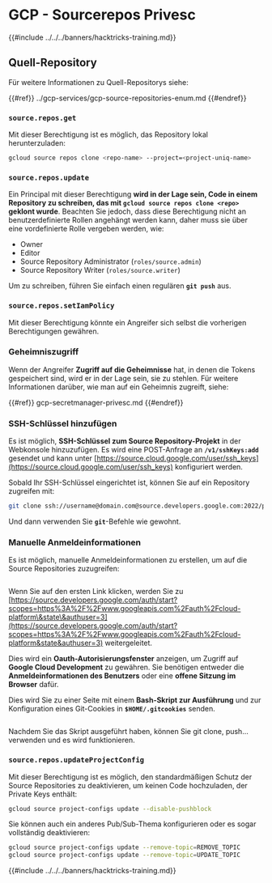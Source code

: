 # GCP - Sourcerepos Privesc

{{#include ../../../banners/hacktricks-training.md}}

## Quell-Repository

Für weitere Informationen zu Quell-Repositorys siehe:

{{#ref}}
../gcp-services/gcp-source-repositories-enum.md
{{#endref}}

### `source.repos.get`

Mit dieser Berechtigung ist es möglich, das Repository lokal herunterzuladen:
```bash
gcloud source repos clone <repo-name> --project=<project-uniq-name>
```
### `source.repos.update`

Ein Principal mit dieser Berechtigung **wird in der Lage sein, Code in einem Repository zu schreiben, das mit `gcloud source repos clone <repo>` geklont wurde**. Beachten Sie jedoch, dass diese Berechtigung nicht an benutzerdefinierte Rollen angehängt werden kann, daher muss sie über eine vordefinierte Rolle vergeben werden, wie:

- Owner
- Editor
- Source Repository Administrator (`roles/source.admin`)
- Source Repository Writer (`roles/source.writer`)

Um zu schreiben, führen Sie einfach einen regulären **`git push`** aus.

### `source.repos.setIamPolicy`

Mit dieser Berechtigung könnte ein Angreifer sich selbst die vorherigen Berechtigungen gewähren.

### Geheimniszugriff

Wenn der Angreifer **Zugriff auf die Geheimnisse** hat, in denen die Tokens gespeichert sind, wird er in der Lage sein, sie zu stehlen. Für weitere Informationen darüber, wie man auf ein Geheimnis zugreift, siehe:

{{#ref}}
gcp-secretmanager-privesc.md
{{#endref}}

### SSH-Schlüssel hinzufügen

Es ist möglich, **SSH-Schlüssel zum Source Repository-Projekt** in der Webkonsole hinzuzufügen. Es wird eine POST-Anfrage an **`/v1/sshKeys:add`** gesendet und kann unter [https://source.cloud.google.com/user/ssh_keys](https://source.cloud.google.com/user/ssh_keys) konfiguriert werden.

Sobald Ihr SSH-Schlüssel eingerichtet ist, können Sie auf ein Repository zugreifen mit:
```bash
git clone ssh://username@domain.com@source.developers.google.com:2022/p/<proj-name>/r/<repo-name>
```
Und dann verwenden Sie **`git`**-Befehle wie gewohnt.

### Manuelle Anmeldeinformationen

Es ist möglich, manuelle Anmeldeinformationen zu erstellen, um auf die Source Repositories zuzugreifen:

<figure><img src="../../../images/image (324).png" alt=""><figcaption></figcaption></figure>

Wenn Sie auf den ersten Link klicken, werden Sie zu [https://source.developers.google.com/auth/start?scopes=https%3A%2F%2Fwww.googleapis.com%2Fauth%2Fcloud-platform\&state\&authuser=3](https://source.developers.google.com/auth/start?scopes=https%3A%2F%2Fwww.googleapis.com%2Fauth%2Fcloud-platform&state&authuser=3) weitergeleitet.

Dies wird ein **Oauth-Autorisierungsfenster** anzeigen, um Zugriff auf **Google Cloud Development** zu gewähren. Sie benötigen entweder die **Anmeldeinformationen des Benutzers** oder eine **offene Sitzung im Browser** dafür.

Dies wird Sie zu einer Seite mit einem **Bash-Skript zur Ausführung** und zur Konfiguration eines Git-Cookies in **`$HOME/.gitcookies`** senden.

<figure><img src="../../../images/image (323).png" alt=""><figcaption></figcaption></figure>

Nachdem Sie das Skript ausgeführt haben, können Sie git clone, push... verwenden und es wird funktionieren.

### `source.repos.updateProjectConfig`

Mit dieser Berechtigung ist es möglich, den standardmäßigen Schutz der Source Repositories zu deaktivieren, um keinen Code hochzuladen, der Private Keys enthält:
```bash
gcloud source project-configs update --disable-pushblock
```
Sie können auch ein anderes Pub/Sub-Thema konfigurieren oder es sogar vollständig deaktivieren:
```bash
gcloud source project-configs update --remove-topic=REMOVE_TOPIC
gcloud source project-configs update --remove-topic=UPDATE_TOPIC
```
{{#include ../../../banners/hacktricks-training.md}}
